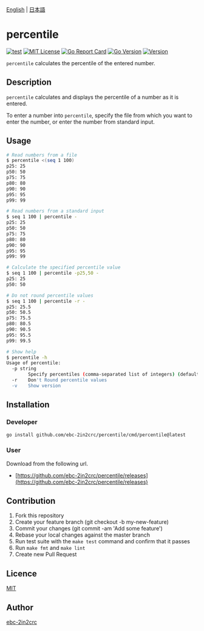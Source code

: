 [English](README.md) | [日本語](README_ja.md)

# percentile

[![test](https://github.com/ebc-2in2crc/percentile/actions/workflows/test.yml/badge.svg)](https://github.com/ebc-2in2crc/percentile/actions/workflows/test.yml)
[![MIT License](http://img.shields.io/badge/license-MIT-blue.svg?style=flat)](LICENSE)
[![Go Report Card](https://goreportcard.com/badge/github.com/ebc-2in2crc/percentile)](https://goreportcard.com/report/github.com/ebc-2in2crc/percentile)
[![Go Version](https://img.shields.io/github/go-mod/go-version/ebc-2in2crc/percentile)](https://img.shields.io/github/go-mod/go-version/ebc-2in2crc/percentile)
[![Version](https://img.shields.io/github/release/ebc-2in2crc/percentile.svg?label=version)](https://img.shields.io/github/release/ebc-2in2crc/percentile.svg?label=version)

`percentile` calculates the percentile of the entered number.

## Description

`percentile` calculates and displays the percentile of a number as it is entered.

To enter a number into `percentile`, specify the file from which you want to enter the number, or enter the number from standard input.

## Usage

```bash
# Read numbers from a file
$ percentile <(seq 1 100)
p25: 25
p50: 50
p75: 75
p80: 80
p90: 90
p95: 95
p99: 99

# Read numbers from a standard input
$ seq 1 100 | percentile -
p25: 25
p50: 50
p75: 75
p80: 80
p90: 90
p95: 95
p99: 99

# Calculate the specified percentile value
$ seq 1 100 | percentile -p25,50 -
p25: 25
p50: 50

# Do not round percentile values
$ seq 1 100 | percentile -r -
p25: 25.5
p50: 50.5
p75: 75.5
p80: 80.5
p90: 90.5
p95: 95.5
p99: 99.5

# Show help
$ percentile -h
Usage of percentile:
  -p string
    	Specify percentiles (comma-separated list of integers) (default "25,50,75,80,90,95,99")
  -r	Don't Round percentile values
  -v	Show version
```

## Installation

### Developer

```bash
go install github.com/ebc-2in2crc/percentile/cmd/percentile@latest
```

### User

Download from the following url.

- [https://github.com/ebc-2in2crc/percentile/releases](https://github.com/ebc-2in2crc/percentile/releases)

## Contribution

1. Fork this repository
2. Create your feature branch (git checkout -b my-new-feature)
3. Commit your changes (git commit -am 'Add some feature')
4. Rebase your local changes against the master branch
5. Run test suite with the `make test` command and confirm that it passes
6. Run `make fmt` and `make lint`
7. Create new Pull Request

## Licence

[MIT](https://github.com/ebc-2in2crc/percentile/blob/master/LICENSE)

## Author

[ebc-2in2crc](https://github.com/ebc-2in2crc)
